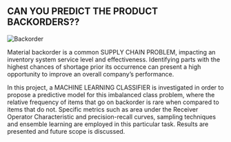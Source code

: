 ## CAN YOU PREDICT THE PRODUCT BACKORDERS??

![Backorder](http://www.microchannel.com.au/microchannel/media/microchannel/How-to-Minimise-Your-Backorders.png)



Material backorder is a common SUPPLY CHAIN PROBLEM,
impacting an inventory system service level and effectiveness.
Identifying parts with the highest chances of shortage prior
its occurrence can present a high opportunity to improve an
overall company’s performance.

In this project, a MACHINE LEARNING
CLASSIFIER is investigated in order to propose a predictive model
for this imbalanced class problem, where the relative frequency of
items that go on backorder is rare when compared to items
that do not. Specific metrics such as area under the Receiver
Operator Characteristic and precision-recall curves, sampling
techniques and ensemble learning are employed in this particular
task. Results are presented and future scope is discussed.
